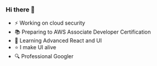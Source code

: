 ### Hi there 👋

- ⚡ Working on cloud security
- 📚 Preparing to AWS Associate Developer Certification
- 🌱 Learning Advanced React and UI 
- :star: I make UI alive
- :mag: Professional Googler

